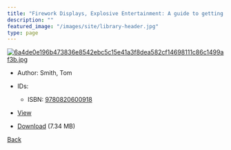 ```yaml
---
title: "Firework Displays, Explosive Entertainment: A guide to getting the most from your firework display for designers, firers and event organisers"
description: ""
featured_image: "/images/site/library-header.jpg"
type: page
---
```


<a href="https://drive.google.com/uc?export=view&id=12WWFv2KAeLdQsjfL9Cm-0KHKK5UwoCR3" target="_blank">![6a4de0e196b473836e8542ebc5c15e41a3f8dea582cf14698111c86c1499af3b.jpg](https://drive.google.com/uc?export=view&id=1wuGzvtLTuw0PDYvbsWDkgd_nipNu0_M3)</a>
* Author: Smith, Tom
* IDs:
  * ISBN: <a href="https://www.worldcat.org/isbn/9780820600918" target="_blank">9780820600918</a>
* <a href="https://drive.google.com/uc?export=view&id=12WWFv2KAeLdQsjfL9Cm-0KHKK5UwoCR3" target="_blank">View</a>

* [Download](https://drive.google.com/uc?export=download&id=12WWFv2KAeLdQsjfL9Cm-0KHKK5UwoCR3) (7.34 MB)

[Back](/library/)
